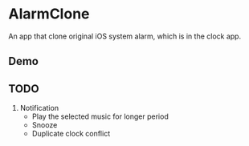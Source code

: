 # AlarmClone

An app that clone original iOS system alarm, which is in the clock app.

## Demo





## TODO

1. Notification
    - Play the selected music for longer period
    - Snooze
    - Duplicate clock conflict


